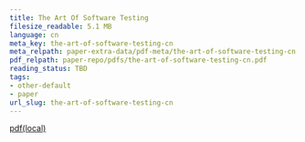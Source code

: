 ```yaml
---
title: The Art Of Software Testing
filesize_readable: 5.1 MB
language: cn
meta_key: the-art-of-software-testing-cn
meta_relpath: paper-extra-data/pdf-meta/the-art-of-software-testing-cn.yaml
pdf_relpath: paper-repo/pdfs/the-art-of-software-testing-cn.pdf
reading_status: TBD
tags:
- other-default
- paper
url_slug: the-art-of-software-testing-cn
---
```


[pdf(local)](../../paper-repo/pdfs/the-art-of-software-testing-cn.pdf)
